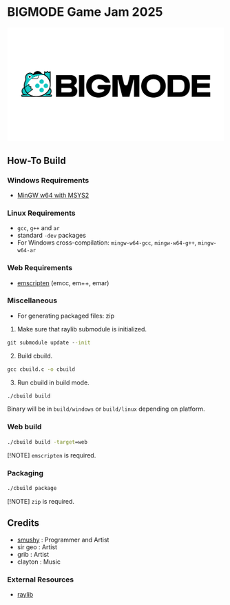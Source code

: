 # BIGMODE Game Jam 2025

![BIGMODE Logo](./resources/textures/bigmode/logo-text.png)

## How-To Build

### Windows Requirements
- [MinGW w64 with MSYS2](https://www.msys2.org/)

### Linux Requirements
- `gcc`, `g++` and `ar`
- standard `-dev` packages
- For Windows cross-compilation: `mingw-w64-gcc`, `mingw-w64-g++`, `mingw-w64-ar`

### Web Requirements
- [emscripten](https://emscripten.org/) (emcc, em++, emar)

### Miscellaneous
- For generating packaged files: zip

1) Make sure that raylib submodule is initialized.

```cmd
git submodule update --init
```

2) Build cbuild.

```cmd
gcc cbuild.c -o cbuild
```

3) Run cbuild in build mode.

```cmd
./cbuild build
```

Binary will be in `build/windows` or `build/linux` depending on platform.

### Web build

```cmd
./cbuild build -target=web
```

[!NOTE]
`emscripten` is required.

### Packaging

```cmd
./cbuild package
```

[!NOTE]
`zip` is required.

## Credits

- [smushy](https://github.com/smushy64)  : Programmer and Artist
- sir geo : Artist
- grib    : Artist
- clayton : Music

### External Resources

- [raylib](https://www.raylib.com/)

